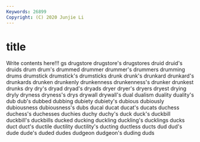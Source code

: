 ```yaml
---
Keywords: 26899
Copyright: (C) 2020 Junjie Li
---
```


# title

Write contents here!!!
gs 
drugstore 
drugstore's 
drugstores 
druid 
druid's 
druids 
drum 
drum's 
drummed
drummer 
drummer's 
drummers 
drumming 
drums 
drumstick 
drumstick's 
drumsticks 
drunk 
drunk's
drunkard 
drunkard's 
drunkards 
drunken 
drunkenly 
drunkenness 
drunkenness's 
drunker 
drunkest 
drunks
dry 
dry's 
dryad 
dryad's 
dryads 
dryer 
dryer's 
dryers 
dryest 
drying
dryly 
dryness 
dryness's 
drys 
drywall 
drywall's 
dual 
dualism 
duality 
duality's
dub 
dub's 
dubbed 
dubbing 
dubiety 
dubiety's 
dubious 
dubiously 
dubiousness 
dubiousness's
dubs 
ducal 
ducat 
ducat's 
ducats 
duchess 
duchess's 
duchesses 
duchies 
duchy
duchy's 
duck 
duck's 
duckbill 
duckbill's 
duckbills 
ducked 
ducking 
duckling 
duckling's
ducklings 
ducks 
duct 
duct's 
ductile 
ductility 
ductility's 
ducting 
ductless 
ducts
dud 
dud's 
dude 
dude's 
duded 
dudes 
dudgeon 
dudgeon's 
duding 
duds
